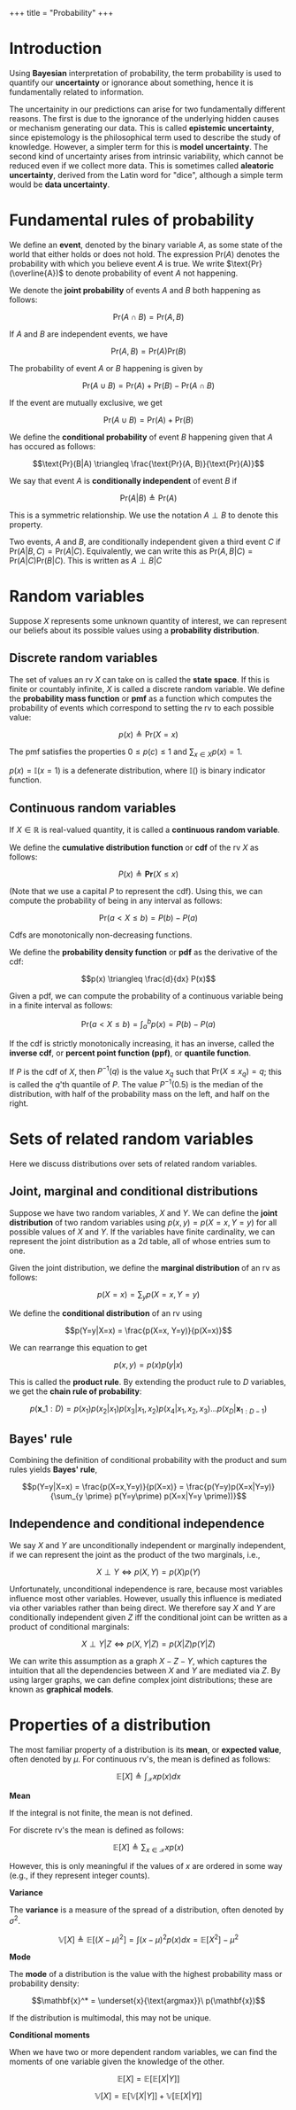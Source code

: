 +++
title = "Probability"
+++

# Introduction

Using __Bayesian__ interpretation of probability, the term probability is used to quantify our __uncertainty__ or ignorance about something, hence it is fundamentally related to information.

The uncertainity in our predictions can arise for two fundamentally different reasons. The first is due to the ignorance of the underlying hidden causes or mechanism generating our data. This is called __epistemic uncertainty__, since epistemology is the philosophical term used to describe the study of knowledge. However, a simpler term for this is __model uncertainty__. The second kind of uncertainty arises from intrinsic variability, which cannot be reduced even if we collect more data. This is sometimes called __aleatoric uncertainty__, derived from the Latin word for "dice", although a simple term would be __data uncertainty__.

# Fundamental rules of probability

We define an __event__, denoted by the binary variable $A$, as some state of the world that either holds or does not hold. The expression $\text{Pr}(A)$ denotes the probability with which you believe event $A$ is true. We write $\text{Pr}(\overline{A})$ to denote probability of event $A$ not happening.

We denote the __joint probability__ of events $A$ and $B$ both happening as follows:

$$\text{Pr}(A \cap B) = \text{Pr}(A, B)$$

If $A$ and $B$ are independent events, we have

$$\text{Pr}(A, B) = \text{Pr}(A)\text{Pr}(B)$$

The probability of event $A$ or $B$ happening is given by

$$\text{Pr}(A \cup B) = \text{Pr}(A) + \text{Pr}(B) - \text{Pr}(A \cap B)$$

If the event are mutually exclusive, we get

$$\text{Pr}(A \cup B) = \text{Pr}(A) + \text{Pr}(B)$$

We define the __conditional probability__ of event $B$ happening given that $A$ has occured as follows:

$$\text{Pr}(B|A) \triangleq \frac{\text{Pr}(A, B)}{\text{Pr}(A)}$$

We say that event $A$ is __conditionally independent__ of event $B$ if

$$\text{Pr}(A|B) \triangleq \text{Pr}(A)$$

This is a symmetric relationship. We use the notation $A \perp B$ to denote this property.

Two events, $A$ and $B$, are conditionally independent given a third event $C$ if $\text{Pr}(A|B,C) = \text{Pr}(A|C)$. Equivalently, we can write this as $\text{Pr}(A,B|C) = \text{Pr}(A|C) \text{Pr}(B|C)$. This is written as $A \perp B|C$

# Random variables

Suppose $X$ represents some unknown quantity of interest, we can represent our beliefs about its possible values using a __probability distribution__.

## Discrete random variables

The set of values an rv $X$ can take on is called the __state space__. If this is finite or countably infinite, $X$ is called a discrete random variable. We define the __probability mass function__ or __pmf__ as a function which computes the probability of events which correspond to setting the rv to each possible value:

$$p(x) \triangleq \text{Pr}(X = x)$$

The pmf satisfies the properties $0 \le p(c) \le 1$ and $\sum_{x \in X}p(x) = 1$.

$p(x) = \mathbb{I}(x = 1)$ is a defenerate distribution, where $\mathbb{I}()$ is binary indicator function.

## Continuous random variables

If $X \in \mathbb{R}$ is real-valued quantity, it is called a __continuous random variable__.

We define the __cumulative distribution function__ or __cdf__ of the rv $X$ as follows:

$$P(x) \triangleq \textbf{Pr}(X \le x)$$

(Note that we use a capital $P$ to represent the cdf). Using this, we can compute the probability of being in any interval as follows:

$$\text{Pr}(a < X \leq b) = P(b) - P(a)$$

Cdfs are monotonically non-decreasing functions.

We define the __probability density function__ or __pdf__ as the derivative of the cdf:

$$p(x) \triangleq \frac{d}{dx} P(x)$$

Given a pdf, we can compute the probability of a continuous variable being in a finite interval as follows:

$$\text{Pr}(a < X \le b) = \int_a^b p(x) = P(b) - P(a)$$

If the cdf is strictly monotonically increasing, it has an inverse, called the __inverse cdf__, or __percent point function (ppf)__, or __quantile function__.

If $P$ is the cdf of $X$, then $P^{-1}(q)$ is the value $x_q$ such that $\text{Pr}(X \le x_q) = q$; this is called the $q$'th quantile of $P$. The value $P^{-1}(0.5)$ is the median of the distribution, with half of the probability mass on the left, and half on the right.

# Sets of related random variables

Here we discuss distributions over sets of related random variables.

## Joint, marginal and conditional distributions

Suppose we have two random variables, $X$ and $Y$. We can define the __joint distribution__ of two random variables using $p(x,y) = p(X=x, Y=y)$ for all possible values of $X$ and $Y$. If the variables have finite cardinality, we can represent the joint distribution as a 2d table, all of whose entries sum to one.

Given the joint distribution, we define the __marginal distribution__ of an rv as follows:

$$p(X = x) = \sum_y p(X=x, Y=y)$$

We define the __conditional distribution__ of an rv using

$$p(Y=y|X=x) = \frac{p(X=x, Y=y)}{p(X=x)}$$

We can rearrange this equation to get

$$p(x,y) = p(x)p(y|x)$$

This is called the __product rule__. By extending the product rule to $D$ variables, we get the __chain rule of probability__:

$$p(\mathbf{x}\_{1:D}) = p(x_1) p(x_2|x_1) p(x_3|x_1,x_2) p(x_4|x_1,x_2,x_3) \ldots p(x_D|\mathbf{x}_{1:D-1})$$

## Bayes' rule

Combining the definition of conditional probability with the product and sum rules yields __Bayes' rule__,

$$p(Y=y|X=x) = \frac{p(X=x,Y=y)}{p(X=x)} = \frac{p(Y=y)p(X=x|Y=y)}{\sum_{y \prime} p(Y=y\prime) p(X=x|Y=y \prime))}$$

## Independence and conditional independence

We say $X$ and $Y$ are unconditionally independent or marginally independent, if we can represent the joint as the product of the two marginals, i.e.,

$$X \perp Y \Longleftrightarrow p(X,Y) = p(X)p(Y)$$

Unfortunately, unconditional independence is rare, because most variables influence most other variables. However, usually this influence is mediated via other variables rather than being direct. We therefore say $X$ and $Y$ are conditionally independent given $Z$ iff the conditional joint can be written as a product of conditional marginals:

$$X \perp Y | Z \Longleftrightarrow p(X,Y|Z) = p(X|Z)p(Y|Z)$$

We can write this assumption as a graph $X - Z - Y$, which captures the intuition that all the dependencies between $X$ and $Y$ are mediated via $Z$. By using larger graphs, we can define complex joint distributions; these are known as __graphical models__.

# Properties of a distribution

The most familiar property of a distribution is its __mean__, or __expected value__, often denoted by $\mu$. For continuous rv's, the mean is defined as follows:

$$\mathbb{E}[X] \triangleq \int_{\mathcal{X}} xp(x) dx$$

__Mean__

If the integral is not finite, the mean is not defined.

For discrete rv's the mean is defined as follows:

$$\mathbb{E}[X] \triangleq \sum_{x \in \mathcal{X}} x p(x)$$

However, this is only meaningful if the values of $x$ are ordered in some way (e.g., if they represent integer counts).

__Variance__

The __variance__ is a measure of the spread of a distribution, often denoted by $\sigma^2$.

$$\mathbb{V}[X] \triangleq \mathbb{E}[(X - \mu)^2] = \int (x - \mu)^2 p(x) dx = \mathbb{E}[X^2] - \mu^2$$

__Mode__

The __mode__ of a distribution is the value with the highest probability mass or probability density:

$$\mathbf{x}^* = \underset{x}{\text{argmax}}\ p(\mathbf{x})$$

If the distribution is multimodal, this may not be unique.

__Conditional moments__

When we have two or more dependent random variables, we can find the moments of one variable given the knowledge of the other.

$$\mathbb{E}[X] = \mathbb{E}[\mathbb{E}[X|Y]]$$

$$\mathbb{V}[X] = \mathbb{E}[\mathbb{V}[X|Y]] + \mathbb{V}[\mathbb{E}[X|Y]]$$
